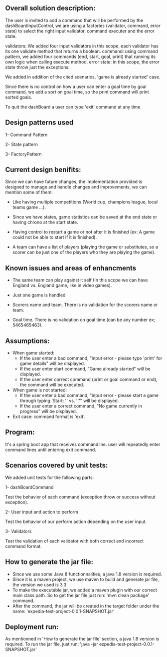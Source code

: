 Overall solution description:
-----------------------------

The user is invited to add a command that will be performed by the dashBoardInputControl, we are using a factories (validator, command, error state) to select the right input validator, command executer and the error state.

validators: We added four input validators in this scope, each validator has its one validate method that returns a boolean.
command: using command pattern, we added four commands (end, start, goal, print) that running its own logic when calling execute method.
error state: in this scope, the error state throw just the exceptions.

We added in addition of the cited scenarios, 'game is already started' case.

Since there is no control on how a user can enter a goal time by goal command, we add a sort on goal time, so the print command will print sorted goals.

To quit the dashBoard a user can type 'exit' command at any time.


Design patterns used
--------------------

1- Command Pattern

2- State pattern

3- FactoryPattern


Current design benifits:
------------------------

Since we can have future changes, the implementation provided is designed to manage and handle changes and improvements, we can mention some of them: 

- Like having multiple competitions (World cup, champions league, local teams game ...).

- Since we have states, game statistics can be saved at the end state or having chrono at the start state.

- Having control to restart a game or not after it is finished (ex: A game could not be able to start if it is finished).

- A team can have a list of players (playing the game or substitutes, so a scorer can be just one of the players who they are playing the game).


Known issues and areas of enhancments
-------------------------------------

- The same team can play against it self (In this scope we can have England vs. England game, like in video games).

- Just one game is handled

- Scorers name and team. There is no validation for the scorers name or team.

- Goal time. There is no validation on goal time (can be any number ex; 5465465463).


Assumptions:
------------

- When game started:
  - If the user enter a bad command, "input error - please type 'print' for game details" will be displayed.
  - If the user enter start command, "Game already started" will be displayed.
  - If the user enter correct command (print or goal command or end), the command will be executed.
- When game is not started:
  - If the user enter a bad command, "input error - please start a game through typing 'Start: '<Name of Home Team>' vs. '<Name of Away Team>''" will be displayed.
  - If the user enter a correct command, "No game currently in progress" will be displayed.
- Exit case: command format is 'exit'.


Program:
-------------------

It's a spring boot app that receives commandline. user will repeatedly enter command lines until entering exit command.


Scenarios covered by unit tests:
--------------------------------

We added unit tests for the following parts:  

1- dashBoardCommand
 
   Test the behavior of each command (exception throw or success without exception).

2- User input and action to perform
 
   Test the behavior of our perform action depending on the user input.

3- Validators

   Test the validation of each validator with both correct and incorrect command format.


How to generate the jar file:
-----------------------------

- Since we use some Java 8 functionnalities, a java 1.8 version is required.
- Since it is a maven project, we use maven to build and generate jar file, the version we used is 3.3
- To make the executable jar, we added a maven plugin with our correct main class path. So to get the jar file just run: 'mvn clean package' command.
- After the command, the jar will be created in the target folder under the name: 'expedia-test-project-0.0.1-SNAPSHOT.jar'

Deployment run:
---------------

As mentionned in 'How to generate the jar file' section, a java 1.8 version is required.
To run the jar file, just run: 'java -jar expedia-test-project-0.0.1-SNAPSHOT.jar'
